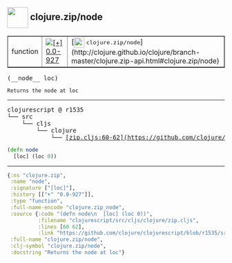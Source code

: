 ## <img width="48px" valign="middle" src="http://i.imgur.com/Hi20huC.png"> clojure.zip/node

 <table border="1">
<tr>
<td>function</td>
<td><a href="https://github.com/cljsinfo/api-refs/tree/0.0-927"><img valign="middle" alt="[+] 0.0-927" src="https://img.shields.io/badge/+-0.0--927-lightgrey.svg"></a> </td>
<td>
[<img height="24px" valign="middle" src="http://i.imgur.com/1GjPKvB.png"> <samp>clojure.zip/node</samp>](http://clojure.github.io/clojure/branch-master/clojure.zip-api.html#clojure.zip/node)
</td>
</tr>
</table>

 <samp>
(__node__ loc)<br>
</samp>

```
Returns the node at loc
```

---

 <pre>
clojurescript @ r1535
└── src
    └── cljs
        └── clojure
            └── <ins>[zip.cljs:60-62](https://github.com/clojure/clojurescript/blob/r1535/src/cljs/clojure/zip.cljs#L60-L62)</ins>
</pre>

```clj
(defn node
  [loc] (loc 0))
```


---

```clj
{:ns "clojure.zip",
 :name "node",
 :signature ["[loc]"],
 :history [["+" "0.0-927"]],
 :type "function",
 :full-name-encode "clojure.zip_node",
 :source {:code "(defn node\n  [loc] (loc 0))",
          :filename "clojurescript/src/cljs/clojure/zip.cljs",
          :lines [60 62],
          :link "https://github.com/clojure/clojurescript/blob/r1535/src/cljs/clojure/zip.cljs#L60-L62"},
 :full-name "clojure.zip/node",
 :clj-symbol "clojure.zip/node",
 :docstring "Returns the node at loc"}

```
